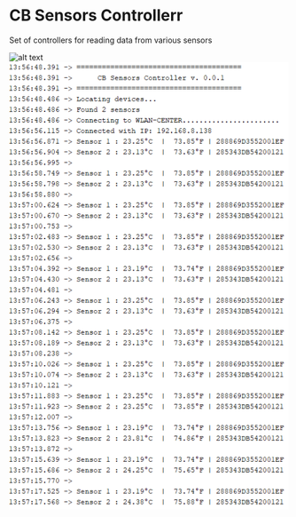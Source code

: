 # CB Sensors Controllerr

Set of controllers for reading data from various sensors

![alt text](https://www.elec-cafe.com/wp-content/uploads/2021/05/ESP8266-WeMos-D1-Mini-DS18B20_F.png)
![alt text](https://raw.githubusercontent.com/CrisBogucki/iot-sensor-controllers/master/assets/demo.png?token=AFKKQ2B7TUGVGM3TE3HLGRTBOACOA)



